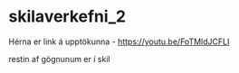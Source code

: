 # skilaverkefni_2
Hérna er link á upptökunna -  https://youtu.be/FoTMldJCFLI

restin af gögnunum er í skil


